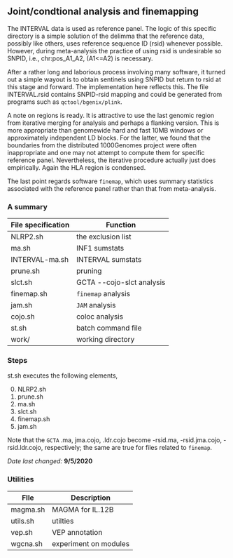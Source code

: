 ## Joint/condtional analysis and finemapping

The INTERVAL data is used as reference panel. The logic of this specific directory is a simple solution of the delimma that the reference data, possibly
like others, uses reference sequence ID (rsid) whenever possible. However, during meta-analysis the practice of using rsid is undesirable so SNPID, i.e.,
chr:pos_A1_A2, (A1<=A2) is necessary.

After a rather long and laborious process involving many software, it turned out a simple wayout is to obtain sentinels using SNPID but return to rsid at
this stage and forward. The implementation here reflects this. The file INTERVAL.rsid contains SNPID-rsid mapping and could be generated from programs
such as `qctool/bgenix/plink`.

A note on regions is ready. It is attractive to use the last genomic region from iterative merging for analysis and perhaps a flanking version. This is
more appropriate than genomewide hard and fast 10MB windows or approximately independent LD blocks. For the latter, we found that the boundaries from the distributed
1000Genomes project were often inappropriate and one may not attempt to compute them for specific reference panel. Nevertheless, the iterative procedure
actually just does empirically. Again the HLA region is condensed.

The last point regards software `finemap`, which uses summary statistics associated with the reference panel rather than that from meta-analysis.

### A summary

File specification | Function
-----|------------------------------
NLRP2.sh | the exclusion list
ma.sh | INF1 sumstats
INTERVAL-ma.sh | INTERVAL sumstats
prune.sh | pruning
slct.sh  | GCTA --cojo-slct analysis
finemap.sh | `finemap` analysis
jam.sh | `JAM` analysis
cojo.sh | coloc analysis
st.sh | batch command file
work/ | working directory

### Steps

st.sh executes the following elements,

0. NLRP2.sh
1. prune.sh
2. ma.sh
3. slct.sh
4. finemap.sh
5. jam.sh

Note that the `GCTA` .ma, jma.cojo, .ldr.cojo become -rsid.ma, -rsid.jma.cojo, -rsid.ldr.cojo, respectively; the same are true for files related to `finemap`.

*Date last changed:* **9/5/2020**

### Utilities

FIle | Description
-----|--------------------------
magma.sh | MAGMA for IL.12B
utils.sh | utilties
vep.sh | VEP annotation
wgcna.sh | experiment on modules
